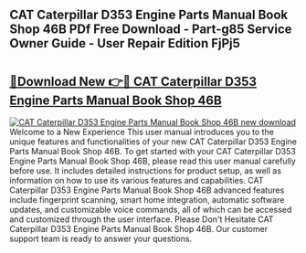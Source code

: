 ## CAT Caterpillar D353 Engine Parts Manual Book Shop 46B PDf Free Download - Part-g85 Service Owner Guide - User Repair Edition FjPj5

# <h2><a href="http://bc68620.oget.top/?id=CAT+Caterpillar+D353+Engine+Parts+Manual+Book+Shop+46B">🔗Download New 👉🔴 CAT Caterpillar D353 Engine Parts Manual Book Shop 46B</a></h2>

[![CAT Caterpillar D353 Engine Parts Manual Book Shop 46B new download](https://i.imgur.com/5g1atiW.png)](http://bc68620.oget.top/?id=CAT+Caterpillar+D353+Engine+Parts+Manual+Book+Shop+46B)
Welcome to a New Experience This user manual introduces you to the unique features and functionalities of your new CAT Caterpillar D353 Engine Parts Manual Book Shop 46B. To get started with your CAT Caterpillar D353 Engine Parts Manual Book Shop 46B, please read this user manual carefully before use. It includes detailed instructions for product setup, as well as information on how to use its various features and capabilities. CAT Caterpillar D353 Engine Parts Manual Book Shop 46B advanced features include fingerprint scanning, smart home integration, automatic software updates, and customizable voice commands, all of which can be accessed and customized through the user interface. Please Don't Hesitate CAT Caterpillar D353 Engine Parts Manual Book Shop 46B. Our customer support team is ready to answer your questions.
